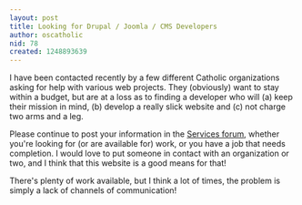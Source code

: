 ```yaml
---
layout: post
title: Looking for Drupal / Joomla / CMS Developers
author: oscatholic
nid: 78
created: 1248893639
---
```

<p>
	I have been contacted recently by a few different Catholic organizations asking for help with various web projects. They (obviously) want to stay within a budget, but are at a loss as to finding a developer who will (a) keep their mission in mind, (b) develop a really slick website and (c) not charge two arms and a leg.</p>
<p>
	Please continue to post your information in the <a href="/forums/services">Services forum</a>, whether you&#39;re looking for (or are available for) work, or you have a job that needs completion. I would love to put someone in contact with an organization or two, and I think that this website is a good means for that!</p>
<p>
	There&#39;s plenty of work available, but I think a lot of times, the problem is simply a lack of channels of communication!</p>

